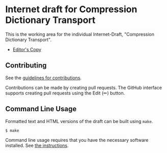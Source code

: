 # Internet draft for Compression Dictionary Transport

This is the working area for the individual Internet-Draft, "Compression Dictionary Transport".

* [Editor's Copy](https://pmeenan.github.io/i-d-compression-dictionary/#go.draft-meenan-compression-dictionary.html)
<!---
* [Datatracker Page](https://datatracker.ietf.org/doc/draft-meenan-compression-dictionary)
* [Individual Draft](https://datatracker.ietf.org/doc/html/draft-meenan-compression-dictionary)
* [Compare Editor's Copy to Individual Draft](https://pmeenan.github.io/i-d-compression-dictionary/#go.draft-meenan-compression-dictionary.diff)
-->

## Contributing

See the
[guidelines for contributions](https://github.com/pmeenan/i-d-compression-dictionary/blob/main/CONTRIBUTING.md).

Contributions can be made by creating pull requests.
The GitHub interface supports creating pull requests using the Edit (✏) button.


## Command Line Usage

Formatted text and HTML versions of the draft can be built using `make`.

```sh
$ make
```

Command line usage requires that you have the necessary software installed.  See
[the instructions](https://github.com/martinthomson/i-d-template/blob/main/doc/SETUP.md).

